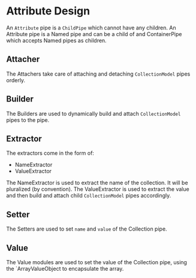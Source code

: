 # Attribute Design

An `Attribute` pipe is a `ChildPipe` which cannot have any children. An Attribute pipe is a Named pipe and can be a child of
 and ContainerPipe which accepts Named pipes as children.

## Attacher

The Attachers take care of attaching and detaching `CollectionModel` pipes orderly.

## Builder

The Builders are used to dynamically build and attach `CollectionModel` pipes to the pipe.

## Extractor

The extractors come in the form of:

- NameExtractor
- ValueExtractor

The NameExtractor is used to extract the name of the collection. It will be pluralized (by convention).
The ValueExtractor is used to extract the value and then build and attach child `CollectionModel` pipes accordingly.

## Setter

The Setters are used to set `name` and `value` of the Collection pipe.

## Value

The Value modules are used to set the value of the Collection pipe, using the `ArrayValueObject to encapsulate the array.
